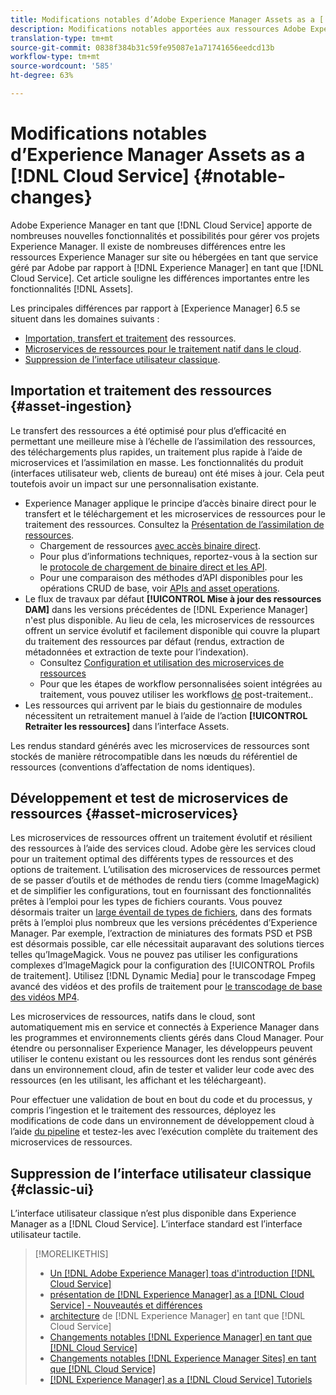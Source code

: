 ```yaml
---
title: Modifications notables d’Adobe Experience Manager Assets as a [!DNL Cloud Service]
description: Modifications notables apportées aux ressources Adobe Experience Manager dans Experience Manager [!DNL Cloud Service] par rapport à Adobe Experience Manager 6.5.
translation-type: tm+mt
source-git-commit: 0838f384b31c59fe95087e1a71741656eedcd13b
workflow-type: tm+mt
source-wordcount: '585'
ht-degree: 63%

---
```



# Modifications notables d’Experience Manager Assets as a [!DNL Cloud Service] {#notable-changes}

Adobe Experience Manager en tant que [!DNL Cloud Service] apporte de nombreuses nouvelles fonctionnalités et possibilités pour gérer vos projets Experience Manager. Il existe de nombreuses différences entre les ressources Experience Manager sur site ou hébergées en tant que service géré par Adobe par rapport à [!DNL Experience Manager] en tant que [!DNL Cloud Service]. Cet article souligne les différences importantes entre les fonctionnalités [!DNL Assets].

Les principales différences par rapport à [Experience Manager] 6.5 se situent dans les domaines suivants :

* [Importation, transfert et traitement](#asset-ingestion) des ressources.
* [Microservices de ressources pour le traitement natif dans le cloud](#asset-microservices).
* [Suppression de l’interface utilisateur classique](#classic-ui).

## Importation et traitement des ressources {#asset-ingestion}

Le transfert des ressources a été optimisé pour plus d’efficacité en permettant une meilleure mise à l’échelle de l’assimilation des ressources, des téléchargements plus rapides, un traitement plus rapide à l’aide de microservices et l’assimilation en masse. Les fonctionnalités du produit (interfaces utilisateur web, clients de bureau) ont été mises à jour. Cela peut toutefois avoir un impact sur une personnalisation existante.

* Experience Manager applique le principe d’accès binaire direct pour le transfert et le téléchargement et les microservices de ressources pour le traitement des ressources. Consultez la [Présentation de l’assimilation de ressources](/help/assets/asset-microservices-overview.md).
   * Chargement de ressources [avec accès binaire direct](/help/assets/asset-microservices-overview.md#asset-upload-with-direct-binary-access).
   * Pour plus d’informations techniques, reportez-vous à la section sur le [protocole de chargement de binaire direct et les API](/help/assets/developer-reference-material-apis.md#upload-binary).
   * Pour une comparaison des méthodes d’API disponibles pour les opérations CRUD de base, voir [APIs and asset operations](/help/assets/developer-reference-material-apis.md#use-cases-and-apis).
* Le flux de travaux par défaut **[!UICONTROL Mise à jour des ressources DAM]** dans les versions précédentes de [!DNL Experience Manager] n&#39;est plus disponible. Au lieu de cela, les microservices de ressources offrent un service évolutif et facilement disponible qui couvre la plupart du traitement des ressources par défaut (rendus, extraction de métadonnées et extraction de texte pour l’indexation).
   * Consultez [Configuration et utilisation des microservices de ressources](/help/assets/asset-microservices-configure-and-use.md)
   * Pour que les étapes de workflow personnalisées soient intégrées au traitement, vous pouvez utiliser les workflows [de](/help/assets/asset-microservices-configure-and-use.md#post-processing-workflows) post-traitement..
* Les ressources qui arrivent par le biais du gestionnaire de modules nécessitent un retraitement manuel à l’aide de l’action **[!UICONTROL Retraiter les ressources]** dans l’interface Assets.

Les rendus standard générés avec les microservices de ressources sont stockés de manière rétrocompatible dans les nœuds du référentiel de ressources (conventions d’affectation de noms identiques).

## Développement et test de microservices de ressources {#asset-microservices}

Les microservices de ressources offrent un traitement évolutif et résilient des ressources à l’aide des services cloud. Adobe gère les services cloud pour un traitement optimal des différents types de ressources et des options de traitement. L’utilisation des microservices de ressources permet de se passer d’outils et de méthodes de rendu tiers (comme ImageMagick) et de simplifier les configurations, tout en fournissant des fonctionnalités prêtes à l’emploi pour les types de fichiers courants. Vous pouvez désormais traiter un [large éventail de types de fichiers](/help/assets/file-format-support.md), dans des formats prêts à l’emploi plus nombreux que les versions précédentes d’Experience Manager. Par exemple, l’extraction de miniatures des formats PSD et PSB est désormais possible, car elle nécessitait auparavant des solutions tierces telles qu’ImageMagick. Vous ne pouvez pas utiliser les configurations complexes d’ImageMagick pour la configuration des [!UICONTROL Profils de traitement]. Utilisez [!DNL Dynamic Media] pour le transcodage Fmpeg avancé des vidéos et des profils de traitement pour [le transcodage de base des vidéos MP4](/help/assets/manage-video-assets.md#transcode-video).

Les microservices de ressources, natifs dans le cloud, sont automatiquement mis en service et connectés à Experience Manager dans les programmes et environnements clients gérés dans Cloud Manager. Pour étendre ou personnaliser Experience Manager, les développeurs peuvent utiliser le contenu existant ou les ressources dont les rendus sont générés dans un environnement cloud, afin de tester et valider leur code avec des ressources (en les utilisant, les affichant et les téléchargeant).

Pour effectuer une validation de bout en bout du code et du processus, y compris l’ingestion et le traitement des ressources, déployez les modifications de code dans un environnement de développement cloud à l’aide [du pipeline](/help/implementing/cloud-manager/configure-pipeline.md) et testez-les avec l’exécution complète du traitement des microservices de ressources.

## Suppression de l’interface utilisateur classique {#classic-ui}

L’interface utilisateur classique n’est plus disponible dans Experience Manager as a [!DNL Cloud Service]. L’interface standard est l’interface utilisateur tactile.

>[!MORELIKETHIS]
>
>* [Un  [!DNL Adobe Experience Manager] toas d&#39;introduction [!DNL Cloud Service]](/help/overview/introduction.md)
>* [présentation de  [!DNL Experience Manager] as a [!DNL Cloud Service] - Nouveautés et différences](/help/overview/what-is-new-and-different.md)
>* [architecture](/help/core-concepts/architecture.md) de [!DNL Experience Manager] en tant que [!DNL Cloud Service]
>* [Changements notables  [!DNL Experience Manager] en tant que [!DNL Cloud Service]](/help/release-notes/aem-cloud-changes.md)
>* [Changements notables  [!DNL Experience Manager Sites] en tant que [!DNL Cloud Service]](/help/sites-cloud/sites-cloud-changes.md)
>* [[!DNL Experience Manager] as a [!DNL Cloud Service] Tutoriels](https://experienceleague.adobe.com/docs/experience-manager-learn/cloud-service/overview.html)

